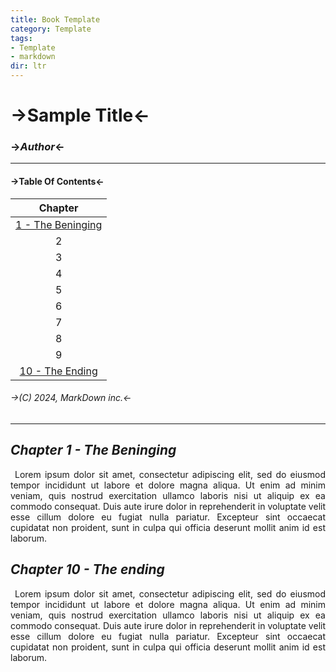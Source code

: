 ```yaml
---
title: Book Template
category: Template
tags:
- Template
- markdown
dir: ltr
---
```



# ->Sample Title<-

### ->_Author_<-

---

#### ->Table Of Contents<-

<!-- Linking format: [What shows up to the reader](Link destination, this will go the the "ch#" in  these: "<a name="ch#"></a>", just change the "#" to the chapter number) -->

<center>

| Chapter                   |
|:-------------------------:|
| [1 - The Beninging](#ch1) |
| 2                         |
| 3                         |
| 4                         |
| 5                         |
| 6                         |
| 7                         |
| 8                         |
| 9                         |
| [10 - The Ending](#ch10)  |

</center>

###### ->_(C) 2024, MarkDown inc._<-


<!--

This is the chapter block that you can copy and paste to add more chapters, the "&ensp;" is the unicode charecter for an indentation, just add more if you want more indentation


<a name="ch#"></a>

## _Chapter # - Title_

<div style="text-align: justify">
  
  &ensp;Sample text
  
</div>
-->

---

<a name="ch1"></a>

## _Chapter 1 - The Beninging_

<!-- the "justify" tag can be changed to "left" or "right" depending on how you want the words to render -->

<div style="text-align: justify">
&ensp;Lorem ipsum dolor sit amet, consectetur adipiscing elit, sed do eiusmod tempor incididunt ut labore et dolore magna aliqua. Ut enim ad minim veniam, quis nostrud exercitation ullamco laboris nisi ut aliquip ex ea commodo consequat. Duis aute irure dolor in reprehenderit in voluptate velit esse cillum dolore eu fugiat nulla pariatur. Excepteur sint occaecat cupidatat non proident, sunt in culpa qui officia deserunt mollit anim id est laborum. 
</div>


<a name="ch10"></a>

## _Chapter 10 - The ending_


<div style="text-align: justify">
&ensp;Lorem ipsum dolor sit amet, consectetur adipiscing elit, sed do eiusmod tempor incididunt ut labore et dolore magna aliqua. Ut enim ad minim veniam, quis nostrud exercitation ullamco laboris nisi ut aliquip ex ea commodo consequat. Duis aute irure dolor in reprehenderit in voluptate velit esse cillum dolore eu fugiat nulla pariatur. Excepteur sint occaecat cupidatat non proident, sunt in culpa qui officia deserunt mollit anim id est laborum. 
</div>


